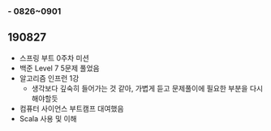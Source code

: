 ### - 0826~0901



## 190827

- 스프링 부트 0주차 미션 
- 백준 Level 7 5문제 풀었음
- 알고리즘 인프런 1강
  - 생각보다 깊숙히 들어가는 것 같아, 가볍게 듣고 문제풀이에 필요한 부분을 다시 해야할듯
- 컴퓨터 사이언스 부트캠프 대여했음
- Scala 사용 및 이해